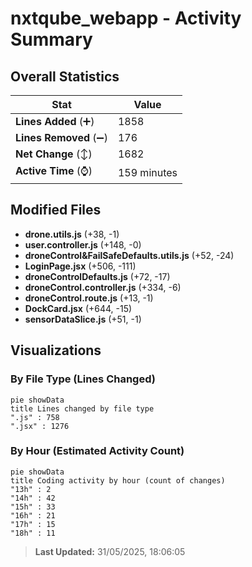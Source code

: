 # nxtqube_webapp - Activity Summary 

## Overall Statistics

| Stat                   | Value                                                             |
| ---------------------- | ----------------------------------------------------------------- |
| **Lines Added** (➕)   | 1858                                          |
| **Lines Removed** (➖) | 176                                        |
| **Net Change** (↕)    | 1682                |
| **Active Time** (⌚)   | 159 minutes |


## Modified Files
- **drone.utils.js** (+38, -1)
- **user.controller.js** (+148, -0)
- **droneControl&FailSafeDefaults.utils.js** (+52, -24)
- **LoginPage.jsx** (+506, -111)
- **droneControlDefaults.js** (+72, -17)
- **droneControl.controller.js** (+334, -6)
- **droneControl.route.js** (+13, -1)
- **DockCard.jsx** (+644, -15)
- **sensorDataSlice.js** (+51, -1)

## Visualizations

### By File Type (Lines Changed)

```mermaid
pie showData
title Lines changed by file type
".js" : 758
".jsx" : 1276
```

### By Hour (Estimated Activity Count)

```mermaid
pie showData
title Coding activity by hour (count of changes)
"13h" : 2
"14h" : 42
"15h" : 33
"16h" : 21
"17h" : 15
"18h" : 11
```


> **Last Updated:** 31/05/2025, 18:06:05